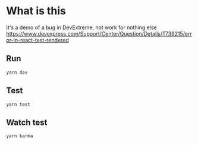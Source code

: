 # What is this

It's a demo of a bug in DevExtreme, not work for nothing else https://www.devexpress.com/Support/Center/Question/Details/T739215/error-in-react-test-rendered

## Run

``
yarn dev
``

## Test

``
yarn test
``

## Watch test

``
yarn karma
``
